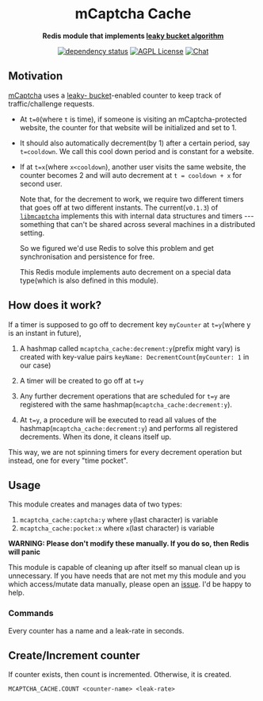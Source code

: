 <div align="center">
  <h1>mCaptcha Cache</h1>
  <p>
    <strong>
      Redis module that implements
      <a href="https://en.wikipedia.org/wiki/Leaky_bucket"
        >leaky bucket algorithm</a
      >
    </strong>
  </p>

[![dependency status](https://deps.rs/repo/github/mCaptcha/cache/status.svg)](https://deps.rs/repo/github/mCaptcha/cache)
[![AGPL License](https://img.shields.io/badge/license-AGPL-blue.svg?style=flat-square)](http://www.gnu.org/licenses/agpl-3.0)
[![Chat](https://img.shields.io/badge/matrix-+mcaptcha:matrix.batsense.net-purple?style=flat-square)](https://matrix.to/#/+mcaptcha:matrix.batsense.net)

</div>

## Motivation

[mCaptcha](https://github.com/mCaptcha/mCaptcha) uses a [leaky-
bucket](https://en.wikipedia.org/wiki/Leaky_bucket)-enabled counter to
keep track of traffic/challenge requests.

- At `t=0`(where `t` is time), if someone is visiting an mCaptcha-protected website, the
  counter for that website will be initialized and set to 1.

- It should also automatically decrement(by 1) after a certain period, say
  `t=cooldown`. We call this cool down period and is constant for a
  website.

- If at `t=x`(where `x<cooldown`), another user visits the same website,
  the counter becomes 2 and will auto decrement at `t = cooldown + x`
  for second user.

  Note that, for the decrement to work, we require two different timers
  that goes off at two different instants. The current(`v0.1.3`) of
  [`libmcaptcha`](https://github.com/mCaptcha/libmcaptcha/) implements
  this with internal data structures and timers --- something that can't
  be shared across several machines in a distributed setting.

  So we figured we'd use Redis to solve this problem and get
  synchronisation and persistence for free.

  This Redis module implements auto decrement on a special
  data type(which is also defined in this module).

## How does it work?

If a timer is supposed to go off to
decrement key `myCounter` at `t=y`(where y is an instant in future),

1. A hashmap called `mcaptcha_cache:decrement:y`(prefix might vary) is
   created with key-value pairs `keyName: DecrementCount`(`myCounter: 1` in
   our case)

2. A timer will be created to go off at `t=y`
3. Any further decrement operations that are scheduled for `t=y` are
   registered with the same hashmap(`mcaptcha_cache:decrement:y`).

4. At `t=y`, a procedure will be executed to read
   all values of the hashmap(`mcaptcha_cache:decrement:y`) and performs
   all registered decrements. When its done, it cleans itself up.

This way, we are not spinning timers for every decrement operation but
instead, one for every "time pocket".

## Usage

This module creates and manages data of two types:

1.  `mcaptcha_cache:captcha:y` where `y`(last character) is variable
2.  `mcaptcha_cache:pocket:x` where `x`(last character) is variable

**WARNING: Please don't modify these manually. If you do so, then Redis
will panic**

This module is capable of cleaning up after itself so manual clean up is
unnecessary. If you have needs that are not met my this module and you
which access/mutate data manually, please open an
[issue](https://github.com/mCaptcha/cache/issues). I'd be happy to help.

### Commands

Every counter has a name and a leak-rate in seconds.

## Create/Increment counter

If counter exists, then count is incremented. Otherwise, it is created.

```redis
MCAPTCHA_CACHE.COUNT <counter-name> <leak-rate>
```
